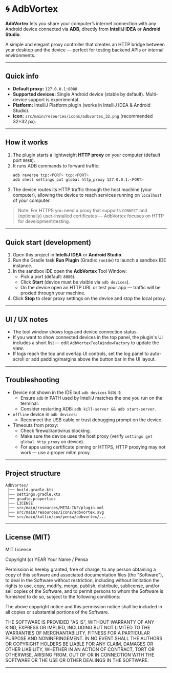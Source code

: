 # 🌀 AdbVortex

**AdbVortex** lets you share your computer’s internet connection with any Android device connected via **ADB**, directly from **IntelliJ IDEA** or **Android Studio**.

A simple and elegant proxy controller that creates an HTTP bridge between your desktop and the device — perfect for testing backend APIs or internal environments.

---

## Quick info
- **Default proxy:** `127.0.0.1:8080`
- **Supported devices:** Single Android device (stable by default). Multi-device support is experimental.
- **Platform:** IntelliJ Platform plugin (works in IntelliJ IDEA & Android Studio).
- **Icon:** `src/main/resources/icons/adbvortex_32.png` (recommended 32×32 px).

---

## How it works

1. The plugin starts a lightweight **HTTP proxy** on your computer (default port `8080`).
2. It runs ADB commands to forward traffic:
   ```bash
   adb reverse tcp:<PORT> tcp:<PORT>
   adb shell settings put global http_proxy 127.0.0.1:<PORT>
   ```
3. The device routes its HTTP traffic through the host machine (your computer), allowing the device to reach services running on `localhost` of your computer.

> Note: For HTTPS you need a proxy that supports `CONNECT` and (optionally) user-installed certificates — AdbVortex focuses on HTTP for development/testing.

---

## Quick start (development)

1. Open this project in **IntelliJ IDEA** or **Android Studio**.
2. Run the Gradle task **Run Plugin** (Gradle: `runIde`) to launch a sandbox IDE instance.
3. In the sandbox IDE open the **AdbVortex** Tool Window:
    - Pick a port (default: `8080`).
    - Click **Start** (device must be visible via `adb devices`).
    - On the device open an HTTP URL or test your app — traffic will be proxied through your machine.
4. Click **Stop** to clear proxy settings on the device and stop the local proxy.

---

## UI / UX notes

- The tool window shows logs and device connection status.
- If you want to show connected devices in the top panel, the plugin's UI includes a short list — edit `AdbVortexToolWindowFactory` to update the view.
- If logs reach the top and overlap UI controls, set the log panel to auto-scroll or add padding/margins above the button bar in the UI layout.

---

## Troubleshooting

- Device not shown in the IDE but `adb devices` lists it:
    - Ensure `adb` in PATH used by IntelliJ matches the one you run on the terminal.
    - Consider restarting ADB: `adb kill-server && adb start-server`.
- `offline` device in `adb devices`:
    - Reconnect the USB cable or trust debugging prompt on the device.
- Timeouts from proxy:
    - Check firewall/antivirus blocking.
    - Make sure the device uses the host proxy (verify `settings get global http_proxy` on device).
    - For apps using certificate pinning or HTTPS, HTTP proxying may not work — use a proper mitm proxy.

---

## Project structure
```
AdbVortex/
 ├── build.gradle.kts
 ├── settings.gradle.kts
 ├── gradle.properties
 ├── LICENSE
 ├── src/main/resources/META-INF/plugin.xml
 ├── src/main/resources/icons/adbvortex.svg
 └── src/main/kotlin/com/pensa/adbvortex/...
```

---

## License (MIT)

MIT License

Copyright (c) YEAR Your Name / Pensa

Permission is hereby granted, free of charge, to any person obtaining a copy
of this software and associated documentation files (the "Software"), to deal
in the Software without restriction, including without limitation the rights
to use, copy, modify, merge, publish, distribute, sublicense, and/or sell
copies of the Software, and to permit persons to whom the Software is
furnished to do so, subject to the following conditions:

The above copyright notice and this permission notice shall be included in all
copies or substantial portions of the Software.

THE SOFTWARE IS PROVIDED "AS IS", WITHOUT WARRANTY OF ANY KIND, EXPRESS OR
IMPLIED, INCLUDING BUT NOT LIMITED TO THE WARRANTIES OF MERCHANTABILITY,
FITNESS FOR A PARTICULAR PURPOSE AND NONINFRINGEMENT. IN NO EVENT SHALL THE
AUTHORS OR COPYRIGHT HOLDERS BE LIABLE FOR ANY CLAIM, DAMAGES OR OTHER
LIABILITY, WHETHER IN AN ACTION OF CONTRACT, TORT OR OTHERWISE, ARISING FROM,
OUT OF OR IN CONNECTION WITH THE SOFTWARE OR THE USE OR OTHER DEALINGS IN THE
SOFTWARE.

---


